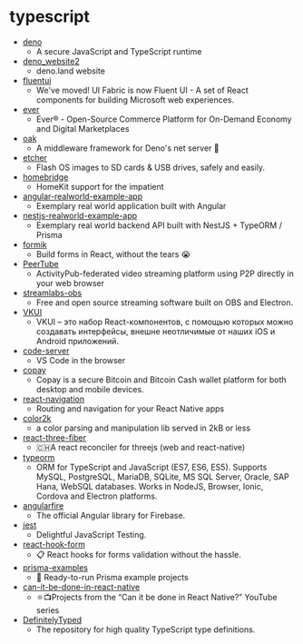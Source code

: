 # typescript
- [deno](https://github.com/denoland/deno)
  - A secure JavaScript and TypeScript runtime
- [deno_website2](https://github.com/denoland/deno_website2)
  - deno.land website
- [fluentui](https://github.com/microsoft/fluentui)
  - We've moved! UI Fabric is now Fluent UI - A set of React components for building Microsoft web experiences.
- [ever](https://github.com/ever-co/ever)
  - Ever® - Open-Source Commerce Platform for On-Demand Economy and Digital Marketplaces
- [oak](https://github.com/oakserver/oak)
  - A middleware framework for Deno's net server 🦕
- [etcher](https://github.com/balena-io/etcher)
  - Flash OS images to SD cards & USB drives, safely and easily.
- [homebridge](https://github.com/homebridge/homebridge)
  - HomeKit support for the impatient
- [angular-realworld-example-app](https://github.com/gothinkster/angular-realworld-example-app)
  - Exemplary real world application built with Angular
- [nestjs-realworld-example-app](https://github.com/lujakob/nestjs-realworld-example-app)
  - Exemplary real world backend API built with NestJS + TypeORM / Prisma
- [formik](https://github.com/jaredpalmer/formik)
  - Build forms in React, without the tears 😭
- [PeerTube](https://github.com/Chocobozzz/PeerTube)
  - ActivityPub-federated video streaming platform using P2P directly in your web browser
- [streamlabs-obs](https://github.com/stream-labs/streamlabs-obs)
  - Free and open source streaming software built on OBS and Electron.
- [VKUI](https://github.com/VKCOM/VKUI)
  - VKUI – это набор React-компонентов, с помощью которых можно создавать интерфейсы, внешне неотличимые от наших iOS и Android приложений.
- [code-server](https://github.com/cdr/code-server)
  - VS Code in the browser
- [copay](https://github.com/bitpay/copay)
  - Copay is a secure Bitcoin and Bitcoin Cash wallet platform for both desktop and mobile devices.
- [react-navigation](https://github.com/react-navigation/react-navigation)
  - Routing and navigation for your React Native apps
- [color2k](https://github.com/ricokahler/color2k)
  - a color parsing and manipulation lib served in 2kB or less
- [react-three-fiber](https://github.com/react-spring/react-three-fiber)
  - 🇨🇭A react reconciler for threejs (web and react-native)
- [typeorm](https://github.com/typeorm/typeorm)
  - ORM for TypeScript and JavaScript (ES7, ES6, ES5). Supports MySQL, PostgreSQL, MariaDB, SQLite, MS SQL Server, Oracle, SAP Hana, WebSQL databases. Works in NodeJS, Browser, Ionic, Cordova and Electron platforms.
- [angularfire](https://github.com/angular/angularfire)
  - The official Angular library for Firebase.
- [jest](https://github.com/facebook/jest)
  - Delightful JavaScript Testing.
- [react-hook-form](https://github.com/react-hook-form/react-hook-form)
  - 📋 React hooks for forms validation without the hassle.
- [prisma-examples](https://github.com/prisma/prisma-examples)
  - 🚀 Ready-to-run Prisma example projects
- [can-it-be-done-in-react-native](https://github.com/wcandillon/can-it-be-done-in-react-native)
  - ⚛️📺Projects from the “Can it be done in React Native?” YouTube series
- [DefinitelyTyped](https://github.com/DefinitelyTyped/DefinitelyTyped)
  - The repository for high quality TypeScript type definitions.
